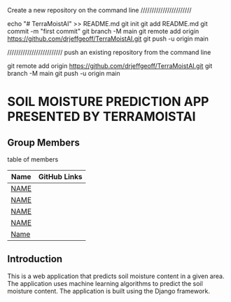 Create a new repository on the command line
///////////////////////

echo "# TerraMoistAI" >> README.md
git init
git add README.md
git commit -m "first commit"
git branch -M main
git remote add origin https://github.com/drjeffgeoff/TerraMoistAI.git
git push -u origin main

/////////////////////////
push an existing repository from the command line

git remote add origin https://github.com/drjeffgeoff/TerraMoistAI.git
git branch -M main
git push -u origin main

# SOIL MOISTURE PREDICTION APP PRESENTED BY TERRAMOISTAI

## Group Members

table of members

| Name                        | GitHub Links |
| --------------------------- | ------------ |
| [NAME](https://github.com/) |              |
| [NAME](https://github.com/) |              |
| [NAME](https://github.com/) |              |
| [NAME]()                    |              |
| [Name]()                    |              |

## Introduction

This is a web application that predicts soil moisture content in a given area. The application uses machine learning algorithms to predict the soil moisture content. The application is built using the Django framework.
